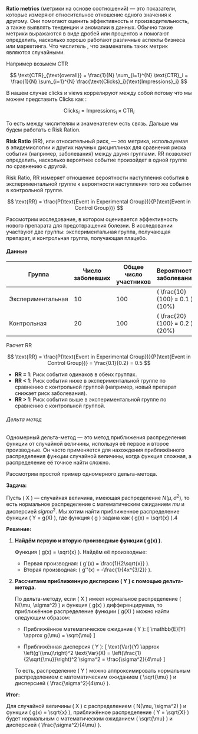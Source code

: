 **Ratio metrics** (метрики на основе соотношений) — это показатели, которые измеряют относительное отношение одного значения к другому. Они помогают оценить эффективность и производительность, а также выявлять тенденции и аномалии в данных. Обычно такие метрики выражаются в виде дробей или процентов и помогают определить, насколько хорошо работают различные аспекты бизнеса или маркетинга. Что числитель , что знаменатель таких метрик являются случайными. 

Например возьмем CTR

$$
\text{CTR}_{\text{overall}} = \frac{1}{N} \sum_{i=1}^{N} \text{CTR}_i = \frac{1}{N} \sum_{i=1}^{N} \frac{\text{Clicks}_i}{\text{Impressions}_i}
$$

В нашем случае clicks и views коррелируют между собой потому что мы можем представить Clicks как : 

$$
\text{Clicks}_i = \text{Impressions}_i \times \text{CTR}_i
$$

То есть между числителям и знаменателем есть связь. Дальше мы будем работать с Risk Ration. 

**Risk Ratio** (RR), или относительный риск, — это метрика, используемая в эпидемиологии и других научных дисциплинах для сравнения риска события (например, заболевания) между двумя группами. RR позволяет определить, насколько вероятнее событие произойдет в одной группе по сравнению с другой.

Risk Ratio, RR  измеряет отношение вероятности наступления события в экспериментальной группе к вероятности наступления того же события в контрольной группе.

$$
\text{RR} = \frac{P(\text{Event in Experimental Group})}{P(\text{Event in Control Group})}
$$


Рассмотрим исследование, в котором оценивается эффективность нового препарата для предотвращения болезни. В исследовании участвуют две группы: экспериментальная группа, получающая препарат, и контрольная группа, получающая плацебо.

#### Данные

| Группа                | Число заболевших | Общее число участников | Вероятность заболевания |
|-----------------------|------------------|------------------------|-------------------------|
| Экспериментальная     | 10               | 100                    | \( \frac{10}{100} = 0.1 \) (10%) |
| Контрольная           | 20               | 100                    | \( \frac{20}{100} = 0.2 \) (20%) |

Расчет RR

$$
\text{RR} = \frac{P(\text{Event in Experimental Group})}{P(\text{Event in Control Group})} = \frac{0.1}{0.2} = 0.5
$$

- **RR = 1**: Риск события одинаков в обеих группах.
- **RR < 1**: Риск события ниже в экспериментальной группе по сравнению с контрольной группой (например, новый препарат снижает риск заболевания).
- **RR > 1**: Риск события выше в экспериментальной группе по сравнению с контрольной группой.

<h6>Дельта метод</h6>

Одномерный дельта-метод — это метод приближения распределения функции от случайной величины, используя её первое и второе производные. Он часто применяется для нахождения приближённого распределения функции случайной величины, когда функция сложная, а распределение её точное найти сложно.

Рассмотрим простой пример одномерного дельта-метода.

**Задача:**

Пусть \( X \) — случайная величина, имеющая распределение $N(\mu, \sigma^2)$, то есть нормальное распределение с математическим ожиданием $mu$ и дисперсией $sigma^2$. Мы хотим найти приближенное распределение функции \( Y = g(X) \), где функция \( g \) задана как \( g(x) = \sqrt{x} \).4

**Решение:**

1. **Найдём первую и вторую производные функции \( g(x) \).**

   Функция \( g(x) = \sqrt{x} \). Найдём её производные:
   
   - Первая производная: \( g'(x) = \frac{1}{2\sqrt{x}} \).
   - Вторая производная: \( g''(x) = -\frac{1}{4x^{3/2}} \).

2. **Рассчитаем приближенную дисперсию \( Y \) с помощью дельта-метода.**

   По дельта-методу, если \( X \) имеет нормальное распределение \( N(\mu, \sigma^2) \) и функция \( g(x) \) дифференцируема, то приближённое распределение функции \( g(X) \) можно найти следующим образом:

   - Приближённое математическое ожидание \( Y \):
     \[
     \mathbb{E}[Y] \approx g(\mu) = \sqrt{\mu}
     \]

   - Приближённая дисперсия \( Y \):
     \[
     \text{Var}(Y) \approx \left(g'(\mu)\right)^2 \text{Var}(X) = \left(\frac{1}{2\sqrt{\mu}}\right)^2 \sigma^2 = \frac{\sigma^2}{4\mu}
     \]

   То есть, распределение \( Y \) можно аппроксимировать нормальным распределением с математическим ожиданием \( \sqrt{\mu} \) и дисперсией \( \frac{\sigma^2}{4\mu} \).

**Итог:**

Для случайной величины \( X \) с распределением \( N(\mu, \sigma^2) \) и функции \( g(x) = \sqrt{x} \), приближённое распределение \( Y = \sqrt{X} \) будет нормальным с математическим ожиданием \( \sqrt{\mu} \) и дисперсией \( \frac{\sigma^2}{4\mu} \).